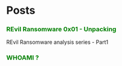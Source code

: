

# Posts

### <a style='color: green;text-decoration: none;' href='/revil-ransomware-analysis-part1-unpacking'>REvil Ransomware 0x01 - Unpacking</a>
<p>REvil Ransomware analysis series - Part1</p>

### <a style='color: green;text-decoration: none;' href='/about'>WHOAMI ?</a>
